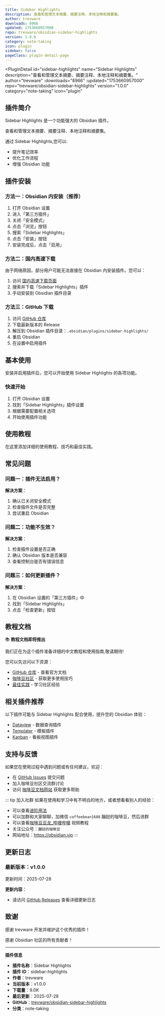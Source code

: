 ```yaml
---
title: Sidebar Highlights
description: 查看和管理文本摘要、摘要注释、本地注释和摘要集。
author: trevware
downloads: 8966
updated: 1753660957000
repo: trevware/obsidian-sidebar-highlights
version: 1.0.0
category: note-taking
icon: plugin
sidebar: false
pageClass: plugin-detail-page
---
```


<PluginDetail
  id="sidebar-highlights"
  name="Sidebar Highlights"
  description="查看和管理文本摘要、摘要注释、本地注释和摘要集。"
  author="trevware"
  :downloads="8966"
  :updated="1753660957000"
  repo="trevware/obsidian-sidebar-highlights"
  version="1.0.0"
  category="note-taking"
  icon="plugin"
>

<!-- AUTO_GENERATED_START -->
## 插件简介

Sidebar Highlights 是一个功能强大的 Obsidian 插件。

查看和管理文本摘要、摘要注释、本地注释和摘要集。

通过 Sidebar Highlights,您可以:

- 提升笔记效率
- 优化工作流程
- 增强 Obsidian 功能

<!-- AUTO_GENERATED_END -->

<!-- AUTO_GENERATED_START -->
## 插件安装

### 方法一：Obsidian 内安装（推荐）

1. 打开 Obsidian 设置
2. 进入「第三方插件」
3. 关闭「安全模式」
4. 点击「浏览」按钮
5. 搜索「Sidebar Highlights」
6. 点击「安装」按钮
7. 安装完成后，点击「启用」

### 方法二：国内高速下载

由于网络原因，部分用户可能无法直接在 Obsidian 内安装插件。您可以：

1. 访问 [国内高速下载页面](/zh/documentation/obsidian-plugins-download.html)
2. 搜索并下载「Sidebar Highlights」插件
3. 手动安装到 Obsidian 插件目录

### 方法三：GitHub 下载

1. 访问 [GitHub 仓库](https://github.com/trevware/obsidian-sidebar-highlights)
2. 下载最新版本的 Release
3. 解压到 Obsidian 插件目录：`.obsidian/plugins/sidebar-highlights/`
4. 重启 Obsidian
5. 在设置中启用插件

## 基本使用

安装并启用插件后，您可以开始使用 Sidebar Highlights 的各项功能。

### 快速开始

1. 打开 Obsidian 设置
2. 找到「Sidebar Highlights」插件设置
3. 根据需要配置相关选项
4. 开始使用插件功能

<!-- AUTO_GENERATED_END -->

<!-- CUSTOM_CONTENT_START:tutorial -->
## 使用教程

在这里添加详细的使用教程、技巧和最佳实践。

<!-- CUSTOM_CONTENT_END:tutorial -->

<!-- SHARED_CONTENT_START -->
## 常见问题

### 问题一：插件无法启用？

**解决方案**：
1. 确认已关闭安全模式
2. 检查插件文件是否完整
3. 尝试重启 Obsidian

### 问题二：功能不生效？

**解决方案**：
1. 检查插件设置是否正确
2. 确认 Obsidian 版本是否兼容
3. 查看控制台是否有错误信息

### 问题三：如何更新插件？

**解决方案**：
1. 在 Obsidian 设置的「第三方插件」中
2. 找到「Sidebar Highlights」
3. 点击「检查更新」按钮

## 教程文档

📚 **教程文档即将推出**

我们正在为这个插件准备详细的中文教程和使用指南,敬请期待!

您可以先访问以下资源：
- [GitHub 仓库](https://github.com/trevware/obsidian-sidebar-highlights) - 查看官方文档
- [咖啡豆社区](/zh/bases/) - 获取更多使用技巧
- [最佳实践](/zh/best-practices/) - 学习社区经验

## 相关插件推荐

以下插件可能与 Sidebar Highlights 配合使用，提升您的 Obsidian 体验：

- [Dataview](/zh/plugins/dataview.html) - 数据查询插件
- [Templater](/zh/plugins/templater-obsidian.html) - 模板插件
- [Kanban](/zh/plugins/obsidian-kanban.html) - 看板视图插件

## 支持与反馈

如果您在使用过程中遇到问题或有任何建议，欢迎：

- 在 [GitHub Issues](https://github.com/trevware/obsidian-sidebar-highlights/issues) 提交问题
- 加入咖啡豆社区交流群讨论
- 访问 [咖啡豆文档网站](https://obsidian.vip) 获取更多帮助

::: tip 加入社群
如果在使用和学习中有不明白的地方，或者想看看别人的经验：
- 可以查看[进阶用法](/zh/advanced)
- 可以加群和大家聊聊，加微信 `coffeebean1688` 蹦跶的咖啡豆，然后进群
- 可以查看[咖啡豆豆龙_哔哩哔哩](https://space.bilibili.com/618777356) 视频教程
- 关注公众号：`蹦跶的咖啡豆`
- 网站地址：https://obsidian.vip
:::
<!-- SHARED_CONTENT_END -->

<!-- AUTO_GENERATED_START -->
## 更新日志

### 最新版本：v1.0.0

更新时间：2025-07-28

**更新内容**：
- 请访问 [GitHub Releases](https://github.com/trevware/obsidian-sidebar-highlights/releases) 查看详细更新日志

## 致谢

感谢 trevware 开发并维护这个优秀的插件！

感谢 Obsidian 社区的所有贡献者！

---

**插件信息**
- **插件名称**：Sidebar Highlights
- **插件 ID**：sidebar-highlights
- **作者**：trevware
- **当前版本**：v1.0.0
- **下载量**：9.0K
- **最后更新**：2025-07-28
- **GitHub**：[trevware/obsidian-sidebar-highlights](https://github.com/trevware/obsidian-sidebar-highlights)
- **分类**：note-taking
<!-- AUTO_GENERATED_END -->

</PluginDetail>

